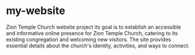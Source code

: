 # my-website
Zion Temple Church website project its goal is to establish an accessible and informative online presence for Zion Temple Church, catering to its existing congregation and welcoming new visitors. The site provides essential details about the church's identity, activities, and ways to connect.
